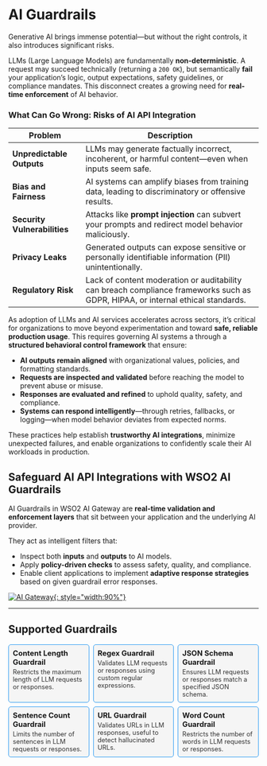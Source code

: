 # AI Guardrails

Generative AI brings immense potential—but without the right controls, it also introduces significant risks.

LLMs (Large Language Models) are fundamentally **non-deterministic**. A request may succeed technically (returning a `200 OK`), but semantically **fail** your application’s logic, output expectations, safety guidelines, or compliance mandates. This disconnect creates a growing need for **real-time enforcement** of AI behavior.

### What Can Go Wrong: Risks of AI API Integration

| Problem | Description |
|--------|-------------|
| **Unpredictable Outputs** | LLMs may generate factually incorrect, incoherent, or harmful content—even when inputs seem safe. |
| **Bias and Fairness** | AI systems can amplify biases from training data, leading to discriminatory or offensive results. |
| **Security Vulnerabilities** | Attacks like **prompt injection** can subvert your prompts and redirect model behavior maliciously. |
| **Privacy Leaks** | Generated outputs can expose sensitive or personally identifiable information (PII) unintentionally. |
| **Regulatory Risk** | Lack of content moderation or auditability can breach compliance frameworks such as GDPR, HIPAA, or internal ethical standards. |

As adoption of LLMs and AI services accelerates across sectors, it’s critical for organizations to move beyond experimentation and toward **safe, reliable production usage**. This requires governing AI systems a through a **structured behavioral control framework** that ensure:

- **AI outputs remain aligned** with organizational values, policies, and formatting standards.  
- **Requests are inspected and validated** before reaching the model to prevent abuse or misuse.  
- **Responses are evaluated and refined** to uphold quality, safety, and compliance.  
- **Systems can respond intelligently**—through retries, fallbacks, or logging—when model behavior deviates from expected norms.

These practices help establish **trustworthy AI integrations**, minimize unexpected failures, and enable organizations to confidently scale their AI workloads in production.

## Safeguard AI API Integrations with **WSO2 AI Guardrails**

AI Guardrails in WSO2 AI Gateway are **real-time validation and enforcement layers** that sit between your application and the underlying AI provider.

They act as intelligent filters that:

- Inspect both **inputs** and **outputs** to AI models.
- Apply **policy-driven checks** to assess safety, quality, and compliance.
- Enable client applications to implement **adaptive response strategies** based on given guardrail error responses.

[![AI Gateway]({{base_path}}/assets/img/learn/ai-gateway/ai-guardrail-offerings.png){: style="width:90%"}]({{base_path}}/assets/img/learn/ai-gateway/ai-guardrail-offerings.png)

---

## Supported Guardrails

<div style="display: flex; flex-wrap: wrap; gap: 0.5rem; margin-top: 0.5rem;">

  <a href="../content-length-guardrail" style="flex: 1 1 140px; min-width: 120px; max-width: 180px; background: var(--md-primary-fg-color--lightest, #f5f5f5); border: 1px solid var(--md-primary-fg-color, #2196f3); border-radius: 5px; padding: 0.5rem; text-decoration: none; color: inherit; box-shadow: 0 1px 2px rgba(0,0,0,0.02); display: block;">
    <div style="font-size: 0.92rem; font-weight: bold; margin-bottom: 0.2rem;">Content Length Guardrail</div>
    <div style="font-size: 0.8rem; color: var(--md-default-fg-color--light, #333);">Restricts the maximum length of LLM requests or responses.</div>
  </a>

  <a href="../regex-guardrail" style="flex: 1 1 140px; min-width: 120px; max-width: 180px; background: var(--md-primary-fg-color--lightest, #f5f5f5); border: 1px solid var(--md-primary-fg-color, #2196f3); border-radius: 5px; padding: 0.5rem; text-decoration: none; color: inherit; box-shadow: 0 1px 2px rgba(0,0,0,0.02); display: block;">
    <div style="font-size: 0.92rem; font-weight: bold; margin-bottom: 0.2rem;">Regex Guardrail</div>
    <div style="font-size: 0.8rem; color: var(--md-default-fg-color--light, #333);">Validates LLM requests or responses using custom regular expressions.</div>
  </a>

  <a href="../json-schema-guardrail" style="flex: 1 1 140px; min-width: 120px; max-width: 180px; background: var(--md-primary-fg-color--lightest, #f5f5f5); border: 1px solid var(--md-primary-fg-color, #2196f3); border-radius: 5px; padding: 0.5rem; text-decoration: none; color: inherit; box-shadow: 0 1px 2px rgba(0,0,0,0.02); display: block;">
    <div style="font-size: 0.92rem; font-weight: bold; margin-bottom: 0.2rem;">JSON Schema Guardrail</div>
    <div style="font-size: 0.8rem; color: var(--md-default-fg-color--light, #333);">Ensures LLM requests or responses match a specified JSON schema.</div>
  </a>

  <a href="../sentence-count-guardrail" style="flex: 1 1 140px; min-width: 120px; max-width: 180px; background: var(--md-primary-fg-color--lightest, #f5f5f5); border: 1px solid var(--md-primary-fg-color, #2196f3); border-radius: 5px; padding: 0.5rem; text-decoration: none; color: inherit; box-shadow: 0 1px 2px rgba(0,0,0,0.02); display: block;">
    <div style="font-size: 0.92rem; font-weight: bold; margin-bottom: 0.2rem;">Sentence Count Guardrail</div>
    <div style="font-size: 0.8rem; color: var(--md-default-fg-color--light, #333);">Limits the number of sentences in LLM requests or responses.</div>
  </a>

  <a href="../url-guardrail" style="flex: 1 1 140px; min-width: 120px; max-width: 180px; background: var(--md-primary-fg-color--lightest, #f5f5f5); border: 1px solid var(--md-primary-fg-color, #2196f3); border-radius: 5px; padding: 0.5rem; text-decoration: none; color: inherit; box-shadow: 0 1px 2px rgba(0,0,0,0.02); display: block;">
    <div style="font-size: 0.92rem; font-weight: bold; margin-bottom: 0.2rem;">URL Guardrail</div>
    <div style="font-size: 0.8rem; color: var(--md-default-fg-color--light, #333);">Validates URLs in LLM responses, useful to detect hallucinated URLs.</div>
  </a>

  <a href="../word-count-guardrail" style="flex: 1 1 140px; min-width: 120px; max-width: 180px; background: var(--md-primary-fg-color--lightest, #f5f5f5); border: 1px solid var(--md-primary-fg-color, #2196f3); border-radius: 5px; padding: 0.5rem; text-decoration: none; color: inherit; box-shadow: 0 1px 2px rgba(0,0,0,0.02); display: block;">
    <div style="font-size: 0.92rem; font-weight: bold; margin-bottom: 0.2rem;">Word Count Guardrail</div>
    <div style="font-size: 0.8rem; color: var(--md-default-fg-color--light, #333);">Restricts the number of words in LLM requests or responses.</div>
  </a>

</div>
